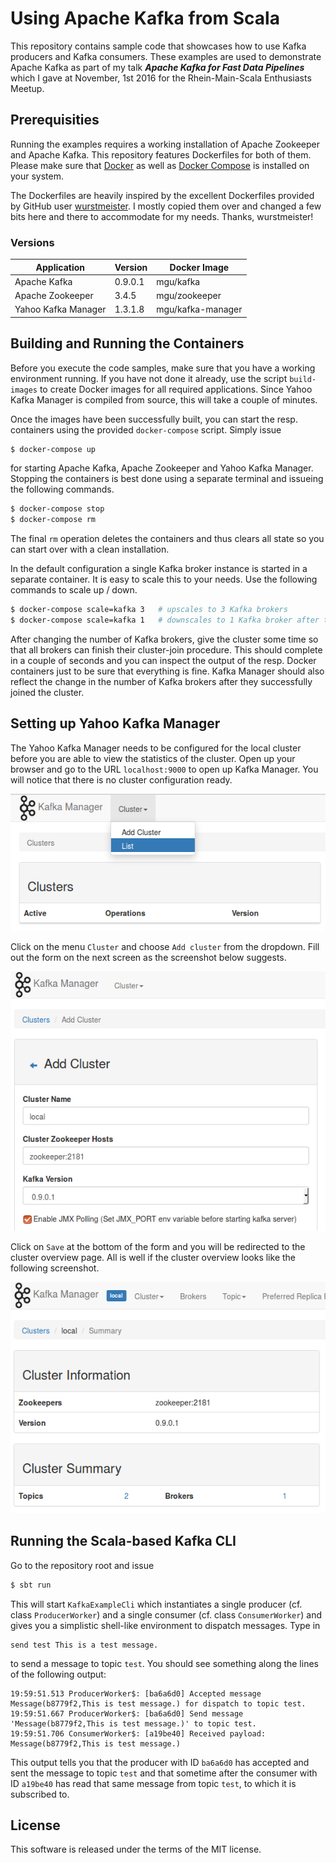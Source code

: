 # Using Apache Kafka from Scala

This repository contains sample code that showcases how to use Kafka producers and Kafka consumers. These examples are used to demonstrate Apache Kafka as part of my talk ***Apache Kafka for Fast Data Pipelines*** which I gave at November, 1st 2016 for the Rhein-Main-Scala Enthusiasts Meetup.

## Prerequisities

Running the examples requires a working installation of Apache Zookeeper and Apache Kafka. This repository features Dockerfiles for both of them. Please make sure that [Docker](https://docs.docker.com/engine/installation/) as well as [Docker Compose](https://docs.docker.com/compose/install/) is installed on your system.

The Dockerfiles are heavily inspired by the excellent Dockerfiles provided by GitHub user [wurstmeister](https://github.com/wurstmeister). I mostly copied them over and changed a few bits here and there to accommodate for my needs. Thanks, wurstmeister!

### Versions

| Application         | Version | Docker Image      |
| ------------------- | ------- | ----------------- |
| Apache Kafka        | 0.9.0.1 | mgu/kafka         |
| Apache Zookeeper    | 3.4.5   | mgu/zookeeper     |
| Yahoo Kafka Manager | 1.3.1.8 | mgu/kafka-manager |

## Building and Running the Containers

Before you execute the code samples, make sure that you have a working environment running. If you have not done it already, use the script ```build-images``` to create Docker images for all required applications. Since Yahoo Kafka Manager is compiled from source, this will take a couple of minutes.

Once the images have been successfully built, you can start the resp. containers using the provided ```docker-compose``` script. Simply issue

```bash
$ docker-compose up
```

for starting Apache Kafka, Apache Zookeeper and Yahoo Kafka Manager. Stopping the containers is best done using a separate terminal and issueing the following commands.

```bash
$ docker-compose stop
$ docker-compose rm
```

The final ```rm``` operation deletes the containers and thus clears all state so you can start over with a clean installation.

In the default configuration a single Kafka broker instance is started in a separate container. It is easy to scale this to your needs. Use the following commands to scale up / down.

```bash
$ docker-compose scale=kafka 3   # upscales to 3 Kafka brokers
$ docker-compose scale=kafka 1   # downscales to 1 Kafka broker after the previous upscale
```

After changing the number of Kafka brokers, give the cluster some time so that all brokers can finish their cluster-join procedure. This should complete in a couple of seconds and you can inspect the output of the resp. Docker containers just to be sure that everything is fine. Kafka Manager should also reflect the change in the number of Kafka brokers after they successfully joined the cluster.

## Setting up Yahoo Kafka Manager

The Yahoo Kafka Manager needs to be configured for the local cluster before you are able to view the statistics of the cluster. Open up your browser and go to the URL ```localhost:9000``` to open up Kafka Manager. You will notice that there is no cluster configuration ready.

![Kafka-Manager-No-Cluster-Configured](./README-kafka-manager-01.jpg)

Click on the menu ```Cluster``` and choose ```Add cluster``` from the dropdown. Fill out the form on the next screen as the screenshot below suggests.

![Kafka-Manager-Cluster-Configuration](./README-kafka-manager-02.jpg)

Click on ```Save``` at the bottom of the form and you will be redirected to the cluster overview page. All is well if the cluster overview looks like the following screenshot.

![Kafka-Manager-Cluster-Overview](./README-kafka-manager-03.jpg)

## Running the Scala-based Kafka CLI

Go to the repository root and issue

```bash
$ sbt run
```

This will start ```KafkaExampleCli``` which instantiates a single producer (cf. class ```ProducerWorker```) and a single consumer (cf. class ```ConsumerWorker```) and gives you a simplistic shell-like environment to dispatch messages. Type in

```
send test This is a test message.
```

to send a message to topic ```test```. You should see something along the lines of the following output:

```
19:59:51.513 ProducerWorker$: [ba6a6d0] Accepted message Message(b8779f2,This is test message.) for dispatch to topic test.
19:59:51.667 ProducerWorker$: [ba6a6d0] Send message 'Message(b8779f2,This is test message.)' to topic test.
19:59:51.706 ConsumerWorker$: [a19be40] Received payload: Message(b8779f2,This is test message.)
```

This output tells you that the producer with ID ```ba6a6d0``` has accepted and sent the message to topic ```test``` and that sometime after the consumer with ID ```a19be40``` has read that same message from topic ```test```, to which it is subscribed to.

## License

This software is released under the terms of the MIT license.
